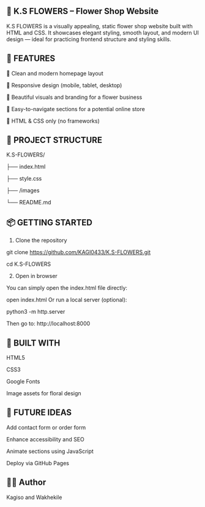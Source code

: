 ## 💐 K.S FLOWERS – Flower Shop Website

K.S FLOWERS is a visually appealing, static flower shop website built with HTML and CSS. It showcases elegant styling, smooth layout, and modern UI design — ideal for practicing frontend structure and styling skills.


## 🌸 FEATURES

🌼 Clean and modern homepage layout

📱 Responsive design (mobile, tablet, desktop)

🎨 Beautiful visuals and branding for a flower business

🧭 Easy-to-navigate sections for a potential online store

🧰 HTML & CSS only (no frameworks)


## 📁 PROJECT STRUCTURE

K.S-FLOWERS/

├── index.html

├── style.css

├── /images

└── README.md


## 📦 GETTING STARTED

1. Clone the repository

git clone https://github.com/KAGI0433/K.S-FLOWERS.git

cd K.S-FLOWERS

2. Open in browser

You can simply open the index.html file directly:

open index.html
Or run a local server (optional):

python3 -m http.server

Then go to: http://localhost:8000



## 🧰 BUILT WITH

HTML5

CSS3

Google Fonts

Image assets for floral design


## 📌 FUTURE IDEAS

Add contact form or order form

Enhance accessibility and SEO

Animate sections using JavaScript

Deploy via GitHub Pages


## 🙋‍♀️ Author
Kagiso and Wakhekile


